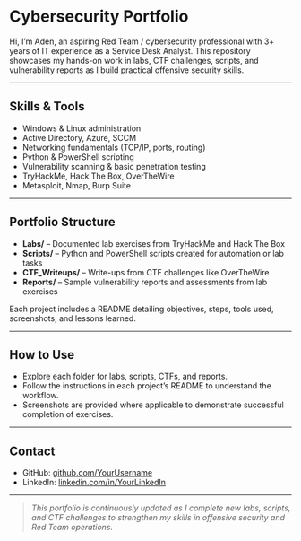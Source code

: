 # Cybersecurity Portfolio

Hi, I’m Aden, an aspiring Red Team / cybersecurity professional with 3+ years of IT experience as a Service Desk Analyst. This repository showcases my hands-on work in labs, CTF challenges, scripts, and vulnerability reports as I build practical offensive security skills.

---

## Skills & Tools

- Windows & Linux administration
- Active Directory, Azure, SCCM
- Networking fundamentals (TCP/IP, ports, routing)
- Python & PowerShell scripting
- Vulnerability scanning & basic penetration testing
- TryHackMe, Hack The Box, OverTheWire
- Metasploit, Nmap, Burp Suite

---

## Portfolio Structure

- **Labs/** – Documented lab exercises from TryHackMe and Hack The Box  
- **Scripts/** – Python and PowerShell scripts created for automation or lab tasks  
- **CTF_Writeups/** – Write-ups from CTF challenges like OverTheWire  
- **Reports/** – Sample vulnerability reports and assessments from lab exercises  

Each project includes a README detailing objectives, steps, tools used, screenshots, and lessons learned.

---

## How to Use

- Explore each folder for labs, scripts, CTFs, and reports.  
- Follow the instructions in each project’s README to understand the workflow.  
- Screenshots are provided where applicable to demonstrate successful completion of exercises.  

---

## Contact

- GitHub: [github.com/YourUsername](https://github.com/adengfx)  
- LinkedIn: [linkedin.com/in/YourLinkedIn](https://www.linkedin.com/in/aden-rees-yasin-a79986134/)  

---

> *This portfolio is continuously updated as I complete new labs, scripts, and CTF challenges to strengthen my skills in offensive security and Red Team operations.*
